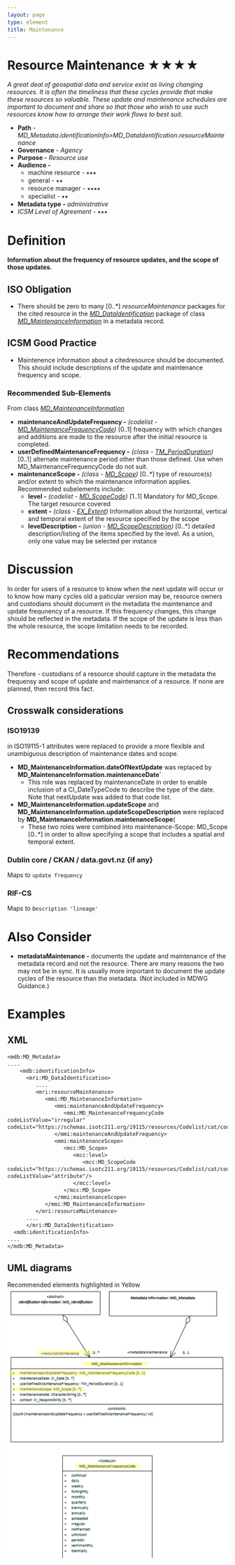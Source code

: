 ```yaml
---
layout: page
type: element
title: Maintenance
---
```

# Resource Maintenance ★★★★
*A great deal of geospatial data and service exist as living changing resources. It is often the timeliness that these cycles provide that make these resources so valuable.  These update and maintenance schedules are important to document and share so that those who wish to use such resources know how to arrange their work flows to best suit.*

- **Path** -  *MD_Metadata.identificationInfo>MD_DataIdentification.resourceMaintenance*
- **Governance** -  *Agency*
- **Purpose -** *Resource use*
- **Audience -** 
  - machine resource - ⭑⭑⭑ 
  - general - ⭑⭑
  - resource manager - ⭑⭑⭑⭑
  - specialist - ⭑⭑
- **Metadata type -** *administrative*
- *ICSM Level of Agreement* - ⭑⭑⭑

# Definition 
**Information about the frequency of resource updates, and the scope of those updates.**

## ISO Obligation 
- There should be zero to many [0..\*] *resourceMaintenance* packages for the cited resource in the  *[MD_DataIdentification](https://www.loomio.org/d/oqKd8GHM/class-md_dataidentification)* package of class *[MD_MaintenanceInformation](http://wiki.esipfed.org/index.php/MD_MaintenanceInformation)* in a metadata record.

## ICSM Good Practice 
- Maintenence information about a citedresource should be documented. This should include descriptions of the update and maintenance frequency and scope.

### Recommended Sub-Elements 
From class *[MD_MaintenanceInformation](http://wiki.esipfed.org/index.php/MD_MaintenanceInformation)* 
- **maintenanceAndUpdateFrequency -** *(codelist - [MD_MaintenanceFrequencyCode](http://wiki.esipfed.org/index.php/ISO_19115-3_Codelists#MD_MaintenanceFrequencyCode))* [0..1] frequency with which changes and additions are made to the resource after the initial resource is completed. 
- **userDefinedMaintenanceFrequency -** *(class - [TM_PeriodDuration](http://wiki.esipfed.org/index.php/TM_PeriodDuration))*  [0..1] alternate maintenance period other than those defined. Use when MD_MaintenanceFrequencyCode do not suit.
- **maintenanceScope -** *(class - [MD_Scope](https://www.loomio.org/d/bEL0fUhA/class-md_scope))*  [0..\*]  type of resource(s) and/or extent to which the maintenance information applies. Recommended subelements include:
  - **level -** *(codelist - [MD_ScopeCode](http://wiki.esipfed.org/index.php/ISO_19115-3_Codelists#MD_ScopeCode))* [1..1] Mandatory for MD_Scope. The target resource covered
  - **extent -** *(class -  [EX_Extent](https://www.loomio.org/d/ilObJX24/md_identification-extent-definition))* Information about the horizontal, vertical and temporal extent of the resource specified by the scope
  - **levelDescription -** *(union - [MD_ScopeDescription](http://wiki.esipfed.org/index.php/MD_ScopeDescription))* [0..\*] detailed description/listing of the items specified by the level. As a union, only one value may be selected per instance

# Discussion  
In order for users of a resource to know when the next update will occur or to know how many cycles old a paticular version may be, resource owners and custodians should document in the metadata the maintenance and update frequnency of a resource.  If this frequency changes, this change should be reflected in the metadata. If the scope of the update is less than the whole resource, the scope limitation needs to be recorded. 

# Recommendations 
Therefore - custodians of a resource should capture in the metadata the frequensy and scope of update and maintenance of a resource.  If none are planned, then record this fact.

## Crosswalk considerations 

### ISO19139 
in ISO19115-1 attributes were replaced to provide a more flexible and unambiguous description of maintenance
dates and scope.
- **MD_MaintenanceInformation.dateOfNextUpdate** was replaced by  **MD_MaintenanceInformation.maintenanceDate`**
  - This role was replaced by maintenanceDate in order to enable inclusion of a CI_DateTypeCode to describe the type of the date. Note that nextUpdate was added to that code list.
- **MD_MaintenanceInformation.updateScope** and **MD_MaintenanceInformation.updateScopeDescription** were replaced by **MD_MaintenanceInformation.maintenanceScope**(
  - These two roles were combined into maintenance-Scope: MD_Scope [0..\*] in order to allow specifying a scope that includes a spatial and temporal extent.

### Dublin core / CKAN / data.govt.nz {if any}
Maps to `update frequency`

### RIF-CS
Maps to `Description 'lineage'`

# Also Consider
- **metadataMaintenance -** documents the update and maintenance of the metadata record and not the resource. There are many reasons the two may not be in sync. It is usually more important to document the update cycles of the resource than the metadata. (Not included in MDWG Guidance.)

# Examples

## XML 

```
<mdb:MD_Metadata>
....
    <mdb:identificationInfo>
      <mri:MD_DataIdentification>
         ....
         <mri:resourceMaintenance>
            <mmi:MD_MaintenanceInformation>
               <mmi:maintenanceAndUpdateFrequency>
                  <mmi:MD_MaintenanceFrequencyCode codeListValue="irregular" codeList="https://schemas.isotc211.org/19115/resources/Codelist/cat/codelists.xml#MD_MaintenanceFrequencyCode"/>
               </mmi:maintenanceAndUpdateFrequency>
               <mmi:maintenanceScope>
                  <mcc:MD_Scope>
                     <mcc:level>
                        <mcc:MD_ScopeCode codeList="https://schemas.isotc211.org/19115/resources/Codelist/cat/codelists.xml#MD_ScopeCode" codeListValue="attribute"/>
                     </mcc:level>
                  </mcc:MD_Scope>
               </mmi:maintenanceScope>
            </mmi:MD_MaintenanceInformation>
         </mri:resourceMaintenance>
      ....
      </mri:MD_DataIdentification>
  <mdb:identificationInfo>
....
</mdb:MD_Metadata>
```

## UML diagrams

Recommended elements highlighted in Yellow
![resourceMaintenance](../images/MaintenanceUML.png)
